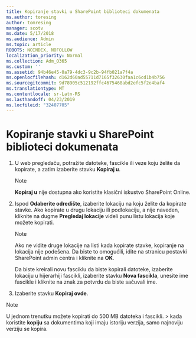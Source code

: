 ```yaml
---
title: Kopiranje stavki u SharePoint biblioteci dokumenata
ms.author: toresing
author: tomresing
manager: scotv
ms.date: 5/17/2018
ms.audience: Admin
ms.topic: article
ROBOTS: NOINDEX, NOFOLLOW
localization_priority: Normal
ms.collection: Adm_O365
ms.custom: ''
ms.assetid: 94b46e45-0a79-4dc3-9c2b-94fb021a7f4a
ms.openlocfilehash: d162d60ad55711d7165f32630faa1c6cd1b4b756
ms.sourcegitcommit: 9d78905c512192ffc4675468abd2efc5f2e4baf4
ms.translationtype: MT
ms.contentlocale: sr-Latn-RS
ms.lasthandoff: 04/23/2019
ms.locfileid: "32407705"
---
```

# <a name="copy-items-in-a-sharepoint-document-library"></a>Kopiranje stavki u SharePoint biblioteci dokumenata

1. U web pregledaču, potražite datoteke, fascikle ili veze koju želite da kopirate, a zatim izaberite stavku **Kopiraj u**.
    
    > [!NOTE]
    > **Kopiraj u** nije dostupna ako koristite klasični iskustvo SharePoint Online. 
  
2. Ispod **Odaberite odredište**, izaberite lokaciju na koju želite da kopirate stavke. Ako kopirate u drugu lokaciju ili podlokaciju, a nije naveden, kliknite na dugme **Pregledaj lokacije** videli punu listu lokacija koje možete kopirati. 
    
    > [!NOTE]
    > Ako ne vidite druge lokacije na listi kada kopirate stavke, kopiranje na lokacija nije podešena. Da biste to omogućili, idite na stranicu postavki SharePoint admin centra i kliknite na **OK**. 
  
    Da biste kreirali novu fasciklu da biste kopirali datoteke, izaberite lokaciju u hijerarhiji fascikli, izaberite stavku **Nova fascikla**, unesite ime fascikle i kliknite na znak za potvrdu da biste sačuvali ime.
    
3. Izaberite stavku **Kopiraj ovde**.
    
> [!NOTE]
>  U jednom trenutku možete kopirati do 500 MB datoteka i fascikli. > kada koristite **kopiju** sa dokumentima koji imaju istoriju verzija, samo najnoviju verziju se kopira. 
  

